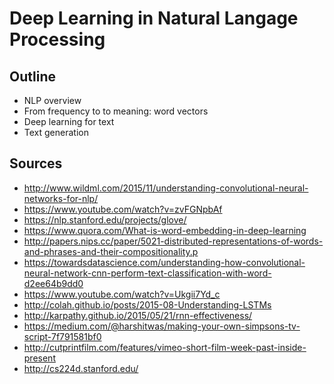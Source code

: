 # Deep Learning in Natural Langage Processing

## Outline

- NLP overview
- From frequency to to meaning: word vectors
- Deep learning for text
- Text generation

## Sources

- http://www.wildml.com/2015/11/understanding-convolutional-neural-networks-for-nlp/
- https://www.youtube.com/watch?v=zvFGNpbAf
- https://nlp.stanford.edu/projects/glove/
- https://www.quora.com/What-is-word-embedding-in-deep-learning
- http://papers.nips.cc/paper/5021-distributed-representations-of-words-and-phrases-and-their-compositionality.p
- https://towardsdatascience.com/understanding-how-convolutional-neural-network-cnn-perform-text-classification-with-word-d2ee64b9dd0
- https://www.youtube.com/watch?v=Ukgii7Yd_c
- http://colah.github.io/posts/2015-08-Understanding-LSTMs
- http://karpathy.github.io/2015/05/21/rnn-effectiveness/
- https://medium.com/@harshitwas/making-your-own-simpsons-tv-script-7f791581bf0
- http://cutprintfilm.com/features/vimeo-short-film-week-past-inside-present
- http://cs224d.stanford.edu/
